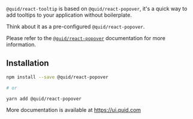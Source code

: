 `@quid/react-tooltip` is based on `@quid/react-popover`, it's a quick
way to add tooltips to your application without boilerplate.

Think about it as a pre-configured `@quid/react-popover`.

Please refer to the [`@quid/react-popover`](https://ui.quid.com/#!/Popover)
documentation for more information.

## Installation

```bash
npm install --save @quid/react-popover

# or

yarn add @quid/react-popover
```

<!--
Preserve the text below to show the documentation URL on the npm page.
You can use the "NPM_ONLY> ... <NPM_ONLY" delimiter to hide any text
from the ui.quid.com documentation but keep it visible on the npm page.
-->

<!-- NPM_ONLY> -->

More documentation is available at https://ui.quid.com

<!-- <NPM_ONLY -->

